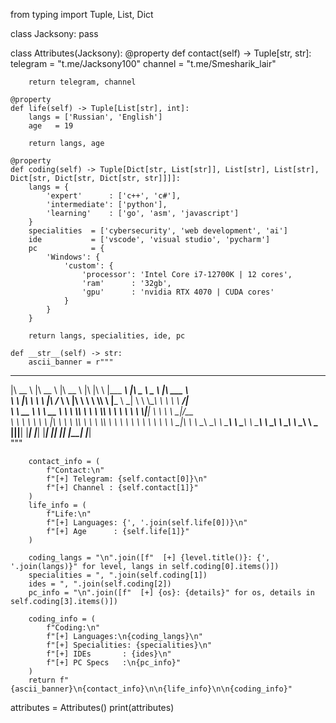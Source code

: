 from typing import Tuple, List, Dict

class Jacksony:
    pass

class Attributes(Jacksony):
    @property
    def contact(self) -> Tuple[str, str]:
        telegram = "t.me/Jacksony100"
        channel  = "t.me/Smesharik_lair"
        
        return telegram, channel

    @property
    def life(self) -> Tuple[List[str], int]:
        langs = ['Russian', 'English']
        age   = 19
        
        return langs, age
    
    @property
    def coding(self) -> Tuple[Dict[str, List[str]], List[str], List[str], Dict[str, Dict[str, Dict[str, str]]]]:
        langs = {
            'expert'      : ['c++', 'c#'],
            'intermediate': ['python'],
            'learning'    : ['go', 'asm', 'javascript']
        }
        specialities  = ['cybersecurity', 'web development', 'ai']
        ide           = ['vscode', 'visual studio', 'pycharm']
        pc            = {
            'Windows': {
                'custom': {
                    'processor': 'Intel Core i7-12700K | 12 cores',
                    'ram'      : '32gb',
                    'gpu'      : 'nvidia RTX 4070 | CUDA cores'
                }
            }
        }

        return langs, specialities, ide, pc
    
    def __str__(self) -> str:
        ascii_banner = r"""
 ________      ________      ________      ___  ___      _________        _____ ______       _______      
|\   __  \    |\   __  \    |\   __  \    |\  \|\  \    |\___   ___\     |\   _ \  _   \    |\  ___ \     
\ \  \|\  \   \ \  \|\ /_   \ \  \|\  \   \ \  \\\  \   \|___ \  \_|     \ \  \\\__\ \  \   \ \   __/|    
 \ \   __  \   \ \   __  \   \ \  \\\  \   \ \  \\\  \       \ \  \       \ \  \\|__| \  \   \ \  \_|/__  
  \ \  \ \  \   \ \  \|\  \   \ \  \\\  \   \ \  \\\  \       \ \  \       \ \  \    \ \  \   \ \  \_|\ \ 
   \ \__\ \__\   \ \_______\   \ \_______\   \ \_______\       \ \__\       \ \__\    \ \__\   \ \_______\
    \|__|\|__|    \|_______|    \|_______|    \|_______|        \|__|        \|__|     \|__|    \|_______|                                                                                             
"""
        
        contact_info = (
            f"Contact:\n"
            f"[+] Telegram: {self.contact[0]}\n"
            f"[+] Channel : {self.contact[1]}"
        )
        life_info = (
            f"Life:\n"
            f"[+] Languages: {', '.join(self.life[0])}\n"
            f"[+] Age      : {self.life[1]}"
        )
        
        coding_langs = "\n".join([f"  [+] {level.title()}: {', '.join(langs)}" for level, langs in self.coding[0].items()])
        specialities = ", ".join(self.coding[1])
        ides = ", ".join(self.coding[2])
        pc_info = "\n".join([f"  [+] {os}: {details}" for os, details in self.coding[3].items()])
        
        coding_info = (
            f"Coding:\n"
            f"[+] Languages:\n{coding_langs}\n"
            f"[+] Specialities: {specialities}\n"
            f"[+] IDEs       : {ides}\n"
            f"[+] PC Specs   :\n{pc_info}"
        )
        return f"{ascii_banner}\n{contact_info}\n\n{life_info}\n\n{coding_info}"

attributes = Attributes()
print(attributes)
